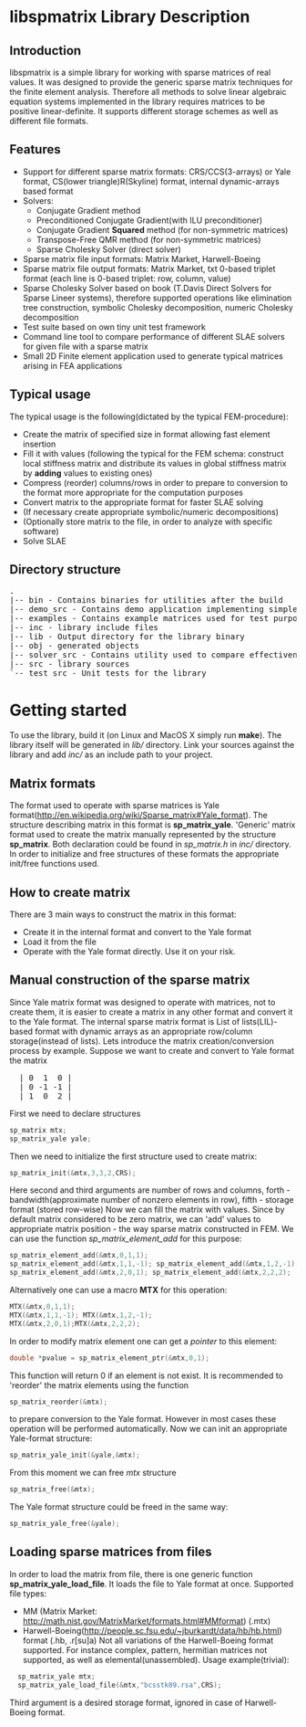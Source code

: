 libspmatrix Library Description
===============================

Introduction
------------
libspmatrix is a simple library for working with sparse matrices of real values. It was designed to provide the generic sparse matrix techniques for the finite element analysis.
Therefore all methods to solve linear algebraic equation systems implemented in the library requires matrices to be positive linear-definite. It supports different storage schemes as well as different file formats. 

Features
--------
 * Support for different sparse matrix formats: CRS/CCS(3-arrays) or Yale format, CS(lower triangle)R(Skyline) format, internal dynamic-arrays based format
 * Solvers: 
   * Conjugate Gradient method
   * Preconditioned Conjugate Gradient(with ILU preconditioner)
   * Conjugate Gradient **Squared** method (for non-symmetric matrices)
   * Transpose-Free QMR method (for non-symmetric matrices)
   * Sparse Cholesky Solver (direct solver)
 * Sparse matrix file input formats: Matrix Market, Harwell-Boeing
 * Sparse matrix file output formats: Matrix Market, txt 0-based triplet format (each line is 0-based triplet: row, column, value)
 * Sparse Cholesky Solver based on book (T.Davis Direct Solvers for Sparse Lineer systems), therefore supported operations like elimination tree construction, symbolic Cholesky decomposition, numeric Cholesky decomposition 
 * Test suite based on own tiny unit test framework
 * Command line tool to compare performance of different SLAE solvers for given file with a sparse matrix
 * Small 2D Finite element application used to generate typical matrices arising in FEA applications  
 
Typical usage
-------------
The typical usage is the following(dictated by the typical FEM-procedure):
 * Create the matrix of specified size in format allowing fast element insertion
 * Fill it with values (following the typical for the FEM schema: construct local stiffness matrix and distribute its values in global stiffness matrix by **adding** values to existing ones)
 * Compress (reorder) columns/rows in order to prepare to conversion to the format more appropriate for the computation purposes
 * Convert matrix to the appropriate format for faster SLAE solving
 * (If necessary create appropriate symbolic/numeric decompositions)
 * (Optionally store matrix to the file, in order to analyze with specific software)
 * Solve SLAE

Directory structure
-------------------
<pre>
.
|-- bin - Contains binaries for utilities after the build
|-- demo_src - Contains demo application implementing simple FEA task for 2D case
|-- examples - Contains example matrices used for test purposes. All matrices are taken from MatrixMarket
|-- inc - library include files 
|-- lib - Output directory for the library binary
|-- obj - generated objects
|-- solver_src - Contains utility used to compare effectiveness of different SLAE solvers
|-- src - library sources
`-- test_src - Unit tests for the library
</pre>

Getting started
===============
To use the library, build it (on Linux and MacOS X simply run **make**). The library itself will be generated in *lib/* directory. Link your sources against the library and add *inc/* as an include path to your project. 

Matrix formats
--------------
The format used to operate with sparse matrices is Yale format(http://en.wikipedia.org/wiki/Sparse_matrix#Yale_format). The structure describing matrix in this format is **sp_matrix_yale**. 'Generic' matrix format used to create the matrix manually represented by the structure **sp_matrix**.
Both declaration could be found in *sp_matrix.h* in *inc/* directory. In order to initialize and free structures of these formats the appropriate init/free functions used.

How to create matrix
--------------------
There are 3 main ways to construct the matrix in this format:
 * Create it in the internal format and convert to the Yale format
 * Load it from the file
 * Operate with the Yale format directly. Use it on your risk.

Manual construction of the sparse matrix
----------------------------------------
Since Yale matrix format was designed to operate with matrices, not to create them, it is easier to create a matrix in any other format and convert it to the Yale format. The internal sparse matrix format is List of lists(LIL)-based format with dynamic arrays as an appropriate row/column storage(instead of lists).
Lets introduce the matrix creation/conversion process by example.
Suppose we want to create and convert to Yale format the matrix
<pre>
  | 0  1  0 |
  | 0 -1 -1 |
  | 1  0  2 |
</pre>
First we need to declare structures
```c
sp_matrix mtx;
sp_matrix_yale yale;
```
Then we need to initialize the first structure used to create matrix:
```c
sp_matrix_init(&mtx,3,3,2,CRS);
```
Here second and third arguments are number of rows and columns, forth - bandwidth(approximate number of nonzero elements in row), fifth - storage format (stored row-wise)
Now we can fill the matrix with values.
Since by default matrix considered to be zero matrix, we can 'add' values to appropriate matrix position - the way sparse matrix constructed in FEM. We can use the function *sp_matrix_element_add* for this purpose:
```c
sp_matrix_element_add(&mtx,0,1,1);
sp_matrix_element_add(&mtx,1,1,-1); sp_matrix_element_add(&mtx,1,2,-1);
sp_matrix_element_add(&mtx,2,0,1); sp_matrix_element_add(&mtx,2,2,2);
```
Alternatively one can use a macro **MTX** for this operation:
```c
MTX(&mtx,0,1,1);
MTX(&mtx,1,1,-1); MTX(&mtx,1,2,-1);
MTX(&mtx,2,0,1);MTX(&mtx,2,2,2);
```
In order to modify matrix element one can get a *pointer* to this element:
```c
double *pvalue = sp_matrix_element_ptr(&mtx,0,1);
```
This function will return 0 if an element is not exist.
It is recommended to 'reorder' the matrix elements using the function
```c
sp_matrix_reorder(&mtx);
```
to prepare conversion to the Yale format.
However in most cases these operation will be performed automatically.
Now we can init an appropriate Yale-format structure:
```c
sp_matrix_yale_init(&yale,&mtx);
```
From this moment we can free *mtx* structure
```c
sp_matrix_free(&mtx);
```
The Yale format structure could be freed in the same way:
```c
sp_matrix_yale_free(&yale);
```

Loading sparse matrices from files
----------------------------------
In order to load the matrix from file, there is one generic function **sp_matrix_yale_load_file**. It loads the file to Yale format at once. Supported file types:
 * MM (Matrix Market: http://math.nist.gov/MatrixMarket/formats.html#MMformat) (.mtx)
 * Harwell-Boeing(http://people.sc.fsu.edu/~jburkardt/data/hb/hb.html) format (.hb, .r[su]a)
Not all variations of the Harwell-Boeing format supported. For instance complex, pattern, hermitian matrices not supported, as well as elemental(unassembled).
Usage example(trivial):
```c
  sp_matrix_yale mtx;
  sp_matrix_yale_load_file(&mtx,"bcsstk09.rsa",CRS);
```
Third argument is a desired storage format, ignored in case of Harwell-Boeing format.

